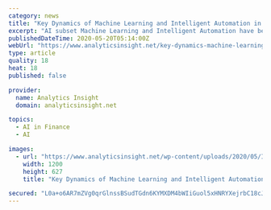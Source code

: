 ```yaml
---
category: news
title: "Key Dynamics of Machine Learning and Intelligent Automation in Contemporary Market"
excerpt: "AI subset Machine Learning and Intelligent Automation have become most vibrant technology across businesses. With continuous growing they are driving the current digital transformation with most innovative capabilities."
publishedDateTime: 2020-05-20T05:14:00Z
webUrl: "https://www.analyticsinsight.net/key-dynamics-machine-learning-intelligent-automation-contemporary-market/"
type: article
quality: 18
heat: 18
published: false

provider:
  name: Analytics Insight
  domain: analyticsinsight.net

topics:
  - AI in Finance
  - AI

images:
  - url: "https://www.analyticsinsight.net/wp-content/uploads/2020/05/Intelligent-Automation.jpg"
    width: 1200
    height: 627
    title: "Key Dynamics of Machine Learning and Intelligent Automation in Contemporary Market"

secured: "L0a+o6AR7mZVg0qrGlnssBSudTGdn6KYMXDM4bWIiGuol5xHNRYXejrbC18cJgCEQwUvl9xse2wieUFkhosNcLJU5L1/QSjmDQ56B2xe3qyjaru5VSw5nvaIIcu5UB1hfWPaBC0sEDnGEshjyfUglLmGGbPHc6+M1IfN2D22LNjyl0z6Bp7YroGz5uJ+C9+SGe6BsG2AmliqKWai20VvooORo/47NUQh+ZXTIhfmOb1fmmlJQBRYUCWESzgoClOnoyXUTnFME2EB46MzGOcaKh8a78BihQpBbasRnKsgug+OSln36lQX7OO9m/JpbcbG;Pae+WfE64G1sz+gMJYqf5g=="
---
```


